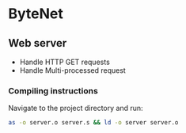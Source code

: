 # ByteNet

## Web server
* Handle HTTP GET requests
* Handle Multi-processed request

### Compiling instructions
Navigate to the project directory and run:
```bash
as -o server.o server.s && ld -o server server.o
```
